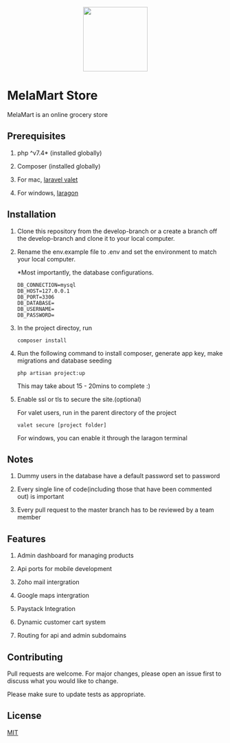 <p align="center"><img src="https://www.melamartonline.com/images/logo-200.png" width="150" class="img-fluid"></p>

# MelaMart Store

MelaMart is an online grocery store

## Prerequisites

1. php ^v7.4\* (installed globally)
   
2. Composer (installed globally)
   
3. For mac, [laravel valet](https://laravel.com/docs/7.x/valet)
   
4. For windows, [laragon](https://laragon.org/download/index.html)

## Installation

1. Clone this repository from the develop-branch or a create a branch off the develop-branch and clone it to your local computer.
  
2. Rename the env.example file to .env and set the environment to match your local computer.
 
   \*Most importantly, the database configurations.

    ```
    DB_CONNECTION=mysql
    DB_HOST=127.0.0.1
    DB_PORT=3306
    DB_DATABASE=
    DB_USERNAME=
    DB_PASSWORD=
    ```
3. In the project directoy, run
   
   ```
   composer install
   ```

4. Run the following command to install composer, generate app key, make migrations and database seeding

    ```
    php artisan project:up
    ```
    This may take about 15 - 20mins to complete :)

5. Enable ssl or tls to secure the site.(optional)

   For valet users, run in the parent directory of the project

    ```
    valet secure [project folder]
    ```
   For windows, you can enable it through the laragon terminal

## Notes
1. Dummy users in the database have a default password set to password
   
2. Every single line of code(including those that have been commented out) is important
   
3. Every pull request to the master branch has to be reviewed by a team member
   
## Features

1. Admin dashboard for managing products
   
2. Api ports for mobile development
   
3. Zoho mail intergration
   
4. Google maps intergration
   
5. Paystack Integration
   
6. Dynamic customer cart system
   
7. Routing for api and admin subdomains

## Contributing

Pull requests are welcome. For major changes, please open an issue first to discuss what you would like to change.

Please make sure to update tests as appropriate.

## License

[MIT](https://choosealicense.com/licenses/mit/)
